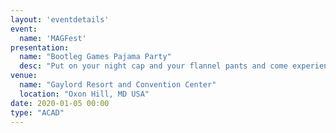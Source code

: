 ```yaml
---
layout: 'eventdetails'
event: 
  name: 'MAGFest'
presentation:
  name: "Bootleg Games Pajama Party"
  desc: "Put on your night cap and your flannel pants and come experience the weird and wonderful world of unofficial console games!"
venue: 
  name: "Gaylord Resort and Convention Center"
  location: "Oxon Hill, MD USA"
date: 2020-01-05 00:00
type: "ACAD"
---
```


   

